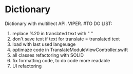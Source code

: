 # Dictionary
Dictionary with multillect API. VIPER.
#TO DO LIST:
1. replace %20 in translated text with " "
2. don't save text if text for translate = translated text
3. load with last used langeuage
4. optimaze code in TranslateModuleViewController.swift
5. all classes refactoring with SOLID
6. fix formatting code, to do code more readable
7. UI refactoring

